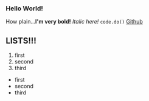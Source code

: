 ### Hello World!
How plain...**I'm very bold!**
*Italic here!*
`code.do()`
[Github](https://github.com)
## LISTS!!!
1. first
2. second
3. third
* first
* second
* third

